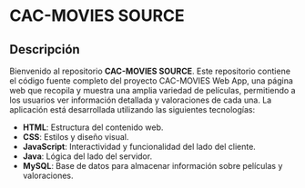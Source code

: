 # CAC-MOVIES SOURCE

## Descripción

Bienvenido al repositorio **CAC-MOVIES SOURCE**. Este repositorio contiene el código fuente completo del proyecto CAC-MOVIES Web App, una página web que recopila y muestra una amplia variedad de películas, permitiendo a los usuarios ver información detallada y valoraciones de cada una. La aplicación está desarrollada utilizando las siguientes tecnologías:

- **HTML**: Estructura del contenido web.
- **CSS**: Estilos y diseño visual.
- **JavaScript**: Interactividad y funcionalidad del lado del cliente.
- **Java**: Lógica del lado del servidor.
- **MySQL**: Base de datos para almacenar información sobre películas y valoraciones.
